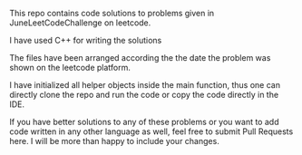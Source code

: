 This repo contains code solutions to problems given in JuneLeetCodeChallenge on leetcode.

I have used C++ for writing the solutions

The files have been arranged according the the date the problem was shown on the leetcode platform.

I have initialized all helper objects inside the main function, thus one can directly clone the repo and run the code or copy the code directly in the IDE.

If you have better solutions to any of these problems or you want to add code written in any other language as well, feel free to submit Pull Requests here. I will be more than happy to include your changes.